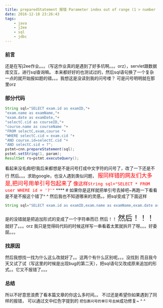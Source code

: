 ```yaml
---
title: preparedStatement 报错 Parameter index out of range (1 > number of parameters, which is 0)
date: 2016-12-18 23:26:43
tags:
    - java
    - j2ee
    - sql
    - jdbc
---
```

### 前言
还是在写j2ee作业。。。（写这作业真的是遇到了好多坑啊。。。orz），servlet跟数据库交互，进行sql查询嘛。
本来都好好的也测试过的，然后sql语句换了一个复杂一点的就开始报如题的错。。。我想这是没读到我的问号喽？
可是问号明明就在那里orz
<!-- more -->
### 部分代码
```java
String sql="SELECT exam.id as examID,"+
"exam.name as examName,"+
"exam.date as examDate,"+
"selectC.cid as courseID,"+
"course.name as courseName "+
"FROM selectC,exam,course "+
"WHERE selectC.cid = exam.cid "+
"AND course.id=selectC.cid "+
"AND selectC.sid = ?";
pstmt=cnn.prepareStatement(sql);
pstmt.setString(1, param);
ResultSet rs=pstmt.executeQuery();
```
看起来没毛病吧!我后来都想是不是问号打成中文字符的问号了，改了一下还是不行
然后。。。求助google，也没人遇到类似问题，
<font color=red size=4>报同样错的网友们大多是,把问号用单引号包起来了</font>
<font color=red size=3>像这样`String sql="SELECT * FROM user WHERE id = '?'"`</font>
**** # 如果你是这样就把单引号去掉吧~再跑一下看看是不是不报这个错了^ ^
然后我也不知道哪来的灵感。。把sql变成了下面这样
```java
String sql="SELECT exam.id as examID,exam.name as examName,exam.date as examDate,selectC.cid as courseID,course.name as courseName FROM selectC,exam,course WHERE selectC.cid = exam.cid AND course.id=selectC.cid AND selectC.sid = ?";
```
是的没错就是把追加形式的变成了一个字符串而已
然后！！
<font size=5>然后！！！</font>
就好了。。。orz
我只是觉得码代码的时候这样写一串看着太累就拆开了呀。。。好委屈。。。
### 找原因
然后我想找一找为什么这么改就好了。。这两个有什么区别呢。。。没找到
而且我今天又试了试（写这里的时候是出现bug的第二天），把sql语句又改成原来追加的形式。。它又不报错了。。。
### 总结
所以不好意思浪费了看本篇文章的你这么多时间。。
不过还是希望你如果遇到了同样的报错，
可以通过文中红色字提到的 `把包裹问号的单引号去掉`成功修复~ ^ ^
